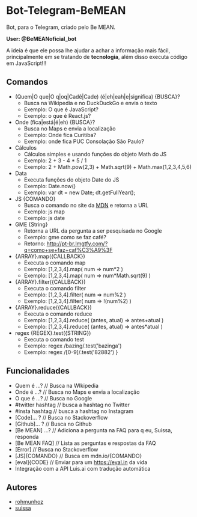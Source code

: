 # Bot-Telegram-BeMEAN

Bot, para o Telegram, criado pelo Be MEAN.

**User: @BeMEANoficial_bot**

A ideia é que ele possa lhe ajudar a achar a informação mais fácil, principalmente em se tratando de **tecnologia**, além disso executa código em JavaScript!!!

## Comandos

- (Quem|O que|O q|oq|Cadê|Cade) (é|eh|eah|e|significa) {BUSCA}? 
  - Busca na Wikipedia e no DuckDuckGo e envia o texto
  - Exemplo: O que é JavaScript?
  - Exemplo: o que é React.js?
- Onde (fica|está|é|eh) {BUSCA}?
  - Busca no Maps e envia a localização
  - Exemplo: Onde fica Curitiba?
  - Exemplo: onde fica PUC Consolação São Paulo?
- Cálculos
  + Cálculos simples e usando funções do objeto Math do JS
  - Exemplo: 2 + 3 - 4 * 5 / 1
  - Exemplo: 2 + Math.pow(2,3) + Math.sqrt(9) + Math.max(1,2,3,4,5,6)
- Data
  + Executa funções do objeto Date do JS
  + Exemplo: Date.now()
  + Exemplo: var dt = new Date; dt.getFullYear();
- JS {COMANDO}
  + Busca o comando no site da [MDN](http://mdn/.io) e retorna a URL
  + Exemplo: js map
  + Exemplo: js date
- GME {String}
  + Retorna a URL da pergunta a ser pesquisada no Google
  + Exemplo: gme como se faz café?
  + Retorno: http://pt-br.lmgtfy.com/?q=como+se+faz+caf%C3%A9%3F
- {ARRAY}.map({CALLBACK})
  + Executa o comando map
  + Exemplo: [1,2,3,4].map( num => num*2 )
  + Exemplo: [1,2,3,4].map( num => num*Math.sqrt(9) )
- {ARRAY}.filter({CALLBACK})
  + Executa o comando filter
  + Exemplo: [1,2,3,4].filter( num => num%2 )
  + Exemplo: [1,2,3,4].filter( num => !(num%2) )
- {ARRAY}.reduce({CALLBACK})
  + Executa o comando reduce
  + Exemplo: [1,2,3,4].reduce( (antes, atual) => antes+atual )
  + Exemplo: [1,2,3,4].reduce( (antes, atual) => antes*atual )
- regex {REGEX}.test({STRING})
  + Executa o comando test
  + Exemplo: regex /bazing/.test('bazinga')
  + Exemplo: regex /[0-9]/.test('82882')
}

## Funcionalidades

- Quem é ...? // Busca na WIkipedia
- Onde é ...? // Busca no Maps e envia a localização
- O que é ...? // Busca no Google
- #twitter hashtag // busca a hashtag no Twitter
- #insta hashtag // busca a hashtag no Instagram
- [Code]... ? // Busca no Stackoverflow
- [Github]... ? // Busca no Github
- [Be MEAN] ...? // Adiciona a pergunta na FAQ para q eu, Suissa, responda
- [Be MEAN FAQ] // Lista as perguntas e respostas da FAQ
- [Error] // Busca no Stackoverflow
- [JS]{COMANDO} // Busca em mdn.io/{COMANDO}
- [eval]{CODE} // Enviar para um https://eval.in da vida
- Integração com a API Luis.ai com tradução automática

## Autores

- [rohmunhoz](https://github.com/rohmunhoz)
- [suissa](https://github.com/suissa)
